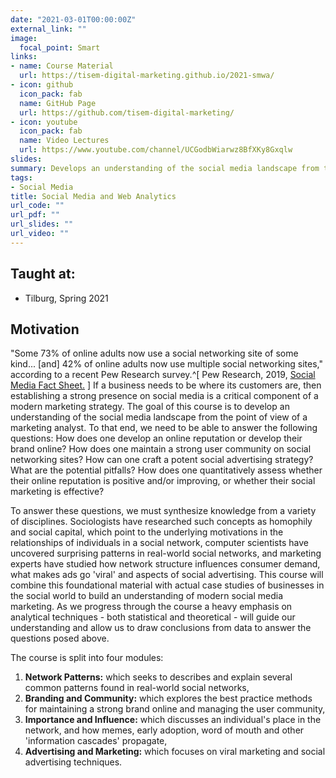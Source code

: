 ```yaml
---
date: "2021-03-01T00:00:00Z"
external_link: ""
image:
  focal_point: Smart
links:
- name: Course Material
  url: https://tisem-digital-marketing.github.io/2021-smwa/
- icon: github
  icon_pack: fab
  name: GitHub Page
  url: https://github.com/tisem-digital-marketing/
- icon: youtube
  icon_pack: fab
  name: Video Lectures
  url: https://www.youtube.com/channel/UCGodbWiarwz8BfXKy8Gxqlw
slides:
summary: Develops an understanding of the social media landscape from the point of view of a marketing analyst. Targeted at Master's students.
tags:
- Social Media
title: Social Media and Web Analytics
url_code: ""
url_pdf: ""
url_slides: ""
url_video: ""
---
```


## Taught at:

- Tilburg, Spring 2021

## Motivation

"Some 73% of online adults now use a social networking site of some kind... [and] 42% of online adults now use multiple social networking sites," according to a recent Pew Research survey.^[
Pew Research, 2019, [Social Media Fact Sheet.](https://www.pewresearch.org/internet/fact-sheet/social-media/)
]
If a business needs to be where its customers are, then establishing a strong presence on social media is a critical component of a modern marketing strategy.
The goal of this course is to develop an understanding of the social media landscape from the point of view of a marketing analyst.
To that end, we need to be able to answer the following questions:
How does one develop an online reputation or develop their brand online? 
How does one maintain a strong user community on social networking sites? 
How can one craft a potent social advertising strategy? 
What are the potential pitfalls?
How does one quantitatively assess whether their online reputation is positive and/or improving, or whether their social marketing is effective?

To answer these questions, we must synthesize knowledge from a variety of disciplines. 
Sociologists have researched such concepts as homophily and social capital, which point to the underlying motivations in the relationships of individuals in a social network, 
  computer scientists have uncovered surprising patterns in real-world social networks, 
  and marketing experts have studied how network structure influences consumer demand, what makes ads go 'viral' and aspects of social advertising. 
This course will combine this foundational material with actual case studies of businesses in the social world to build an understanding of modern social media marketing.
As we progress through the course a heavy emphasis on analytical techniques - both statistical and theoretical - will guide our understanding and allow us to draw conclusions from data to answer the questions posed above.

The course is split into four modules:

1. **Network Patterns:** which seeks to describes and explain several common patterns found in real-world social networks,
2. **Branding and Community:** which explores the best practice methods for maintaining a strong brand online and managing the user community,
3. **Importance and Influence:** which discusses an individual's place in the network, and how memes, early adoption, word of mouth and other 'information cascades' propagate,
4. **Advertising and Marketing:** which focuses on viral marketing and social advertising techniques.
